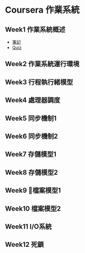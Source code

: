 # Coursera 作業系統

## Week1 作業系統概述

- [筆記](https://cyyeh.github.io/operating-system/#%E7%B0%A1%E4%BB%8B)
- [Quiz](/blob/master/quiz1.md)

## Week2 作業系統運行環境

## Week3 行程執行緒模型

## Week4 處理器調度

## Week5 同步機制1

## Week6 同步機制2

## Week7 存儲模型1

## Week8 存儲模型2

## Week9 檔案模型1

## Week10 檔案模型2

## Week11 I/O系統

## Week12 死鎖


